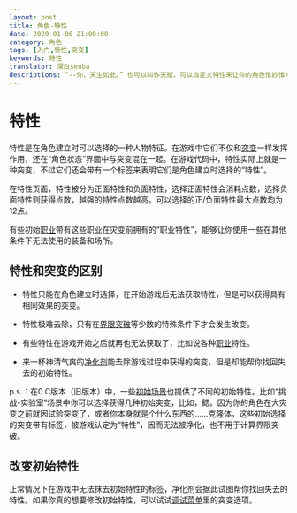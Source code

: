 ```yaml
---
layout: post
title: 角色-特性
date: 2020-01-06 21:00:00
category: 角色
tags: [入门,特性,突变]
keywords: 特性
translator: 深白senba
descriptions: “--你，天生如此。” 也可以叫作天赋，可以自定义特性来让你的角色惟妙惟肖·栩栩如生·生龙活虎·以一敌四·废材如屎。
---
```




# 特性

特性是在角色建立时可以选择的一种人物特征。在游戏中它们不仅和[突变](https://cddabase.site/wiki/posts/%E8%A7%92%E8%89%B2%E7%89%B9%E6%80%A7/%E7%AA%81%E5%8F%98/index.html)一样发挥作用，还在“角色状态”界面中与突变混在一起。在游戏代码中，特性实际上就是一种突变，不过它们还会带有一个标签来表明它们是角色建立时选择的“特性”。

在特性页面，特性被分为正面特性和负面特性，选择正面特性会消耗点数，选择负面特性则获得点数，越强的特性点数越高。可以选择的正/负面特性最大点数均为12点。

有些初始[职业](http://cddawiki.chezzo.com/cdda_wiki/index.php?title=Professions)带有这些职业在灾变前拥有的“职业特性”，能够让你使用一些在其他条件下无法使用的装备和场所。

## 特性和突变的区别

- 特性只能在角色建立时选择，在开始游戏后无法获取特性，但是可以获得具有相同效果的突变。

- 特性极难去除，只有在[界限突破](https://cddabase.site/wiki/posts/%E8%A7%92%E8%89%B2%E7%89%B9%E6%80%A7/%E7%AA%81%E5%8F%98/index.html)等少数的特殊条件下才会发生改变。

- 有些特性在游戏开始之后就再也无法获取了，比如说各种[职业](http://cddawiki.chezzo.com/cdda_wiki/index.php?title=Professions)特性。

- 来一杯神清气爽的[净化剂](http://cddawiki.chezzo.com/cdda_wiki/index.php?title=Purifier)能去除游戏过程中获得的突变，但是却能帮你找回失去的初始特性。

p.s.：在0.C版本（旧版本）中，一些[初始场景](https://cddabase.site/wiki/posts/%E8%A7%92%E8%89%B2%E5%88%9B%E5%BB%BA/Character-Scenarios/index.html)也提供了不同的初始特性。比如“挑战-实验室”场景中你可以选择获得几种初始突变，比如，鳃。因为你的角色在大灾变之前就因试验突变了，或者你本身就是个什么东西的……克隆体，这些初始选择的突变带有标签，被游戏认定为“特性”，因而无法被净化，也不用于计算界限突破。

## 改变初始特性

正常情况下在游戏中无法抹去初始特性的标签，净化剂会据此试图帮你找回失去的特性。如果你真的想要修改初始特性，可以试试[调试菜单](http://cddawiki.chezzo.com/cdda_wiki/index.php?title=Debug_Menu)里的突变选项。